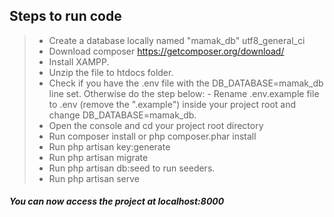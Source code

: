 ## Steps to run code ##

> - Create a database locally named "mamak_db" utf8_general_ci
> - Download composer https://getcomposer.org/download/
> - Install XAMPP.
> - Unzip the file to htdocs folder.
> - Check if you have the .env file with the DB_DATABASE=mamak_db line set. Otherwise do the step below:
	- Rename .env.example file to .env (remove the ".example") inside your project root and change DB_DATABASE=mamak_db.
> - Open the console and cd your project root directory
> - Run composer install or php composer.phar install
> - Run php artisan key:generate
> - Run php artisan migrate
> - Run php artisan db:seed to run seeders.
> - Run php artisan serve

##### You can now access the project at localhost:8000 ####